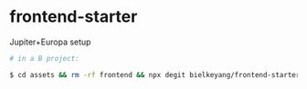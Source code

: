# frontend-starter
Jupiter+Europa setup

```zsh
# in a B project:

$ cd assets && rm -rf frontend && npx degit bielkeyang/frontend-starter frontend && pnpm install
```
